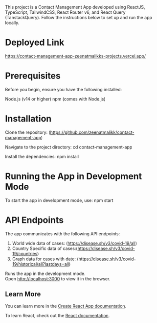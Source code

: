 This project is a Contact Management App developed using ReactJS, TypeScript, TailwindCSS, React Router v6, and React Query (TanstackQuery). Follow the instructions below to set up and run the app locally.
# Deployed Link
https://contact-management-app-zeenatmalikks-projects.vercel.app/

# Prerequisites

Before you begin, ensure you have the following installed:

Node.js (v14 or higher)
npm (comes with Node.js)

# Installation

Clone the repository: (https://github.com/zeenatmalikk/contact-management-app)

Navigate to the project directory: cd contact-management-app

Install the dependencies: npm install

# Running the App in Development Mode

To start the app in development mode, use: npm start

# API Endpoints

The app communicates with the following API endpoints:

1. World wide data of cases: (https://disease.sh/v3/covid-19/all)
2. Country Specific data of cases:(https://disease.sh/v3/covid-19/countries)
3. Graph data for cases with date: (https://disease.sh/v3/covid-19/historical/all?lastdays=all)


Runs the app in the development mode.\
Open [http://localhost:3000](http://localhost:3000) to view it in the browser.


## Learn More

You can learn more in the [Create React App documentation](https://facebook.github.io/create-react-app/docs/getting-started).

To learn React, check out the [React documentation](https://reactjs.org/).
